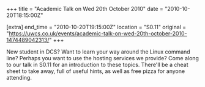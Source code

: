 +++
title = "Academic Talk on Wed 20th October 2010"
date = "2010-10-20T18:15:00Z"

[extra]
end_time = "2010-10-20T19:15:00Z"
location = "S0.11"
original = "https://uwcs.co.uk/events/academic-talk-on-wed-20th-october-2010-1474489042313/"
+++

New student in DCS? Want to learn your way around the Linux command line? Perhaps you want to use the hosting services we provide? Come along to our talk in S0.11 for an introduction to these topics. There'll be a cheat sheet to take away, full of useful hints, as well as free pizza for anyone attending.

